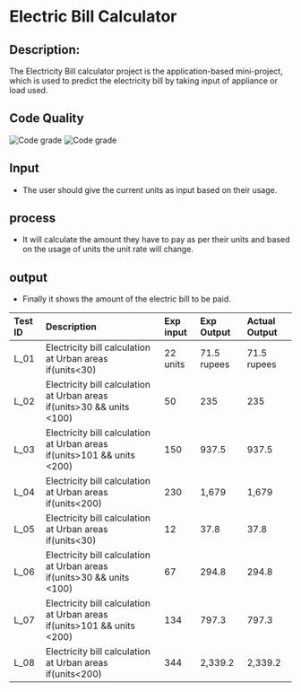 # Electric Bill Calculator
## Description:
   The Electricity Bill calculator project is the application-based mini-project, which is used to
   predict the electricity bill  by taking input of appliance or load used.
                
                
## Code Quality
![Code grade](https://api.codiga.io/project/31206/score/svg)  ![Code grade](https://api.codiga.io/project/31206/status/svg)


## Input
* The user should give the current units as input based on their usage.

## process
* It will calculate the amount they have to pay as per their units and based on the usage of units the unit rate will change.

## output
* Finally it shows the amount of the electric bill to be paid.


|Test ID|Description|Exp input|Exp Output|Actual Output|
| :- | :- | :- | :- | :- |
|L\_01|Electricity bill calculation at Urban areas if(units<30)|22 units|71.5 rupees|71.5 rupees|
|L\_02|Electricity bill calculation at Urban areas if(units>30 && units <100)|50|235|235|
|L\_03|Electricity bill calculation at Urban areas if(units>101 && units <200)|150|937.5|937.5|
|L\_04|Electricity bill calculation at Urban areas if(units<200)|230|1,679|1,679|
|L\_05|Electricity bill calculation at Urban areas if(units<30)|12|<p>37.8</p><p></p>|<p>37.8</p><p></p>|
|L\_06|Electricity bill calculation at Urban areas if(units>30 && units <100)|67|294.8|294.8|
|L\_07|Electricity bill calculation at Urban areas if(units>101 && units <200)|134|797.3|797.3|
|L\_08|Electricity bill calculation at Urban areas if(units<200)|344|2,339.2|2,339.2|




